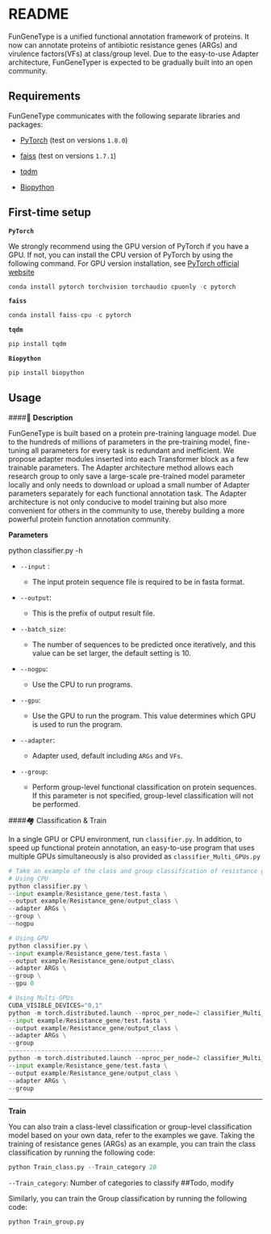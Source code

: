 # README

FunGeneType is a unified functional annotation framework of proteins. It now can annotate proteins of antibiotic resistance genes (ARGs)  and virulence factors(VFs) at class/group level.  Due to the easy-to-use Adapter architecture, FunGeneTyper is expected to be gradually built into an open community. 



## Requirements

FunGeneType communicates with  the following separate libraries and packages:

- [PyTorch](https://github.com/pytorch/pytorch)   (test on versions `1.8.0`)

- [faiss](https://github.com/facebookresearch/faiss)     (test on versions `1.7.1`)

- [tqdm](https://github.com/tqdm/tqdm)      

- [Biopython](https://biopython.org/)  



## First-time setup

**`PyTorch`** 

We strongly recommend using the GPU version of PyTorch if you have a GPU. If not, you can install the CPU version of PyTorch by using the following command. For GPU version installation, see [PyTorch official website](https://github.com/pytorch/pytorch)

```python
conda install pytorch torchvision torchaudio cpuonly -c pytorch
```

**`faiss`**

```python
conda install faiss-cpu -c pytorch 
```

**`tqdm`**

```python
pip install tqdm
```

**`Biopython`**

```python
pip install biopython
```



## Usage

####:house_with_garden:  **Description**

FunGeneType is built based on a protein pre-training language model. Due to the hundreds of millions of parameters in the pre-training model, fine-tuning all parameters for every task is redundant and inefficient. We propose adapter modules inserted into each Transformer block as a few trainable parameters. The Adapter architecture method allows each research group to only save a large-scale pre-trained model parameter locally and only needs to download or upload a small number of Adapter parameters separately for each functional annotation task. The Adapter architecture is not only conducive to model training but also more convenient for others in the community to use, thereby building a more powerful protein function annotation community.



**Parameters**

python classifier.py -h

- `--input` : 
  - The input protein sequence file is required to be in fasta format.

- `--output`: 
  - This is the prefix of output result file.

- `--batch_size`:
  -  The number of sequences to be predicted once iteratively, and this value can be set larger, the default setting is 10.

- `--nogpu`:
  -  Use the CPU to run programs.

- `--gpu`:
  -  Use the GPU to run the program. This value determines which GPU is used to run the program.

- `--adapter`:
  -  Adapter used, default including `ARGs` and `VFs`.

- `--group`:
  -  Perform group-level functional classification on protein sequences. If this parameter is not specified, group-level classification will not be performed.



####:houses: Classification & Train

In a single GPU or CPU environment, run `classifier.py`. In addition, to speed up functional protein annotation, an easy-to-use program that uses multiple GPUs simultaneously is also provided as `classifier_Multi_GPUs.py`

```python
# Take an example of the class and group classification of resistance genes
# Using CPU
python classifier.py \
--input example/Resistance_gene/test.fasta \
--output example/Resistance_gene/output_class \
--adapter ARGs \
--group \
--nogpu

# Using GPU 
python classifier.py \
--input example/Resistance_gene/test.fasta \
--output example/Resistance_gene/output_class\
--adapter ARGs \
--group \
--gpu 0

# Using Multi-GPUs
CUDA_VISIBLE_DEVICES="0,1" 
python -m torch.distributed.launch --nproc_per_node=2 classifier_Multi_GPUs.py \
--input example/Resistance_gene/test.fasta \
--output example/Resistance_gene/output_class \
--adapter ARGs \
--group 
-------------------------------------------
python -m torch.distributed.launch --nproc_per_node=2 classifier_Multi_GPUs.py \
--input example/Resistance_gene/test.fasta \
--output example/Resistance_gene/output_class \
--adapter ARGs \
--group 
```



---



**Train**

You can also train a class-level classification or group-level classification model based on your own data, refer to the examples we gave. Taking the training of resistance genes (ARGs) as an example, you can train the class classification by running the following code:

```python
python Train_class.py --Train_category 20
```

`--Train_category`: Number of categories to classify ##Todo, modify 



Similarly, you can train the Group classification by running the following code:

```python
python Train_group.py
```

